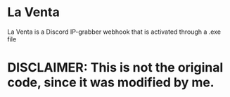 # La Venta
La Venta is a Discord IP-grabber webhook that is activated through a .exe file

# DISCLAIMER: This is not the original code, since it was modified by me.
